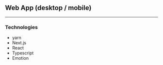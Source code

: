 
## Web App (desktop / mobile)
---

### Technologies
- yarn
- Next.js
- React
- Typescript
- Emotion
